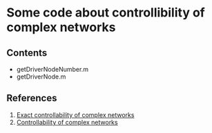 # Some code about controllibility of complex networks
## Contents
* getDriverNodeNumber.m
* getDriverNode.m

## References
1. [Exact controllability of complex networks](http://www.nature.com/ncomms/2013/130912/ncomms3447/full/ncomms3447.html)
2. [Controllability of complex networks](http://www.nature.com/nature/journal/v473/n7346/abs/nature10011.html)
